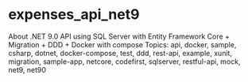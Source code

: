 # expenses_api_net9
About  .NET 9.0 API using SQL Server with Entity Framework Core + Migration + DDD + Docker with compose  Topics: api, docker, sample, csharp, dotnet, docker-compose, test, ddd, rest-api, example, xunit, migration, sample-app, netcore, codefirst, sqlserver, restful-api, mock, net9, net90
